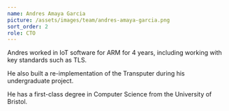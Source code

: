 ```yaml
---
name: Andres Amaya Garcia
picture: /assets/images/team/andres-amaya-garcia.png
sort_order: 2
role: CTO
---
```

Andres worked in IoT software for ARM for 4 years, including working with key standards such as TLS. 

He also built a re-implementation of the Transputer during his undergraduate project.

He has a first-class degree in Computer Science from the University of Bristol.